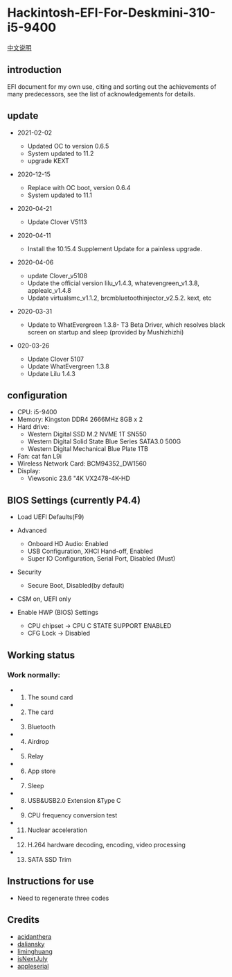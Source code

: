 # Hackintosh-EFI-For-Deskmini-310-i5-9400

[中文说明](README_ZH.md)

## introduction

EFI document for my own use, citing and sorting out the achievements of many predecessors, see the list of acknowledgements for details.

## update

- 2021-02-02
  - Updated OC to version 0.6.5
  - System updated to 11.2
  - upgrade KEXT

- 2020-12-15
  - Replace with OC boot, version 0.6.4
  - System updated to 11.1

- 2020-04-21
  - Update Clover V5113

- 2020-04-11
  - Install the 10.15.4 Supplement Update for a painless upgrade.

- 2020-04-06
  - update Clover_v5108
  - Update the official version lilu_v1.4.3, whatevengreen_v1.3.8, applealc_v1.4.8
  - Update virtualsmc_v1.1.2, brcmbluetoothinjector_v2.5.2. kext, etc

- 2020-03-31
  - Update to WhatEvergreen 1.3.8- T3 Beta Driver, which resolves black screen on startup and sleep (provided by Mushizhizhi)

- 020-03-26
  - Update Clover 5107
  - Update WhatEvergreen 1.3.8
  - Update Lilu 1.4.3

## configuration

- CPU: i5-9400
- Memory: Kingston DDR4 2666MHz 8GB x 2
- Hard drive:
  - Western Digital SSD M.2 NVME 1T SN550
  - Western Digital Solid State Blue Series SATA3.0 500G
  - Western Digital Mechanical Blue Plate 1TB
- Fan: cat fan L9i
- Wireless Network Card: BCM94352_DW1560
- Display:
  - Viewsonic 23.6 "4K VX2478-4K-HD

## BIOS Settings (currently P4.4)

- Load UEFI Defaults(F9)
- Advanced
    - Onboard HD Audio: Enabled
    - USB Configuration, XHCI Hand-off, Enabled
    - Super IO Configuration, Serial Port, Disabled (Must)
- Security
    - Secure Boot, Disabled(by default)
- CSM on, UEFI only

- Enable HWP (BIOS) Settings
  - CPU chipset -> CPU C STATE SUPPORT ENABLED
  - CFG Lock -> Disabled

## Working status

### Work normally:

- 1. The sound card
- 2. The card
- 3. Bluetooth
- 4. Airdrop
- 5. Relay
- 6. App store
- 7. Sleep
- 8. USB&USB2.0 Extension &Type C
- 9. CPU frequency conversion test
- 11. Nuclear acceleration
- 12. H.264 hardware decoding, encoding, video processing
- 13. SATA SSD Trim

## Instructions for use

- Need to regenerate three codes

## Credits

- [acidanthera](https://github.com/acidanthera)
- [daliansky](https://github.com/daliansky/)
- [liminghuang](https://github.com/liminghuang/)
- [isNextJuly](https://github.com/isNextJuly/)
- [appleserial](https://github.com/appleserial/DeskMini)